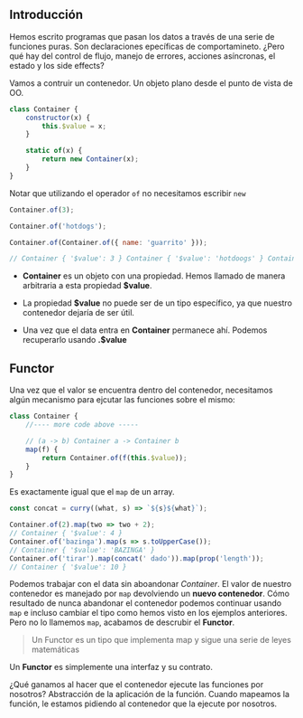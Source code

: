 ## Introducción

Hemos escrito programas que pasan los datos a través de una serie de funciones puras. Son declaraciones epecíficas de comportamineto. ¿Pero qué hay del control de flujo, manejo de errores, acciones asíncronas, el estado y los side effects?

Vamos a contruir un contenedor. Un objeto plano desde el punto de vista de OO.

```js
class Container {
    constructor(x) {
        this.$value = x;
    }

    static of(x) {
        return new Container(x);
    }
}
```

Notar que utilizando el operador `of` no necesitamos escribir `new`

```js
Container.of(3);

Container.of('hotdogs');

Container.of(Container.of({ name: 'guarrito' }));

// Container { '$value': 3 } Container { '$value': 'hotdoogs' } Container { '$value': Container { '$value': { name: 'guarrito' } } }
```

* __Container__ es un objeto con una propiedad. Hemos llamado de manera arbitraria a esta propiedad __$value__.

* La propiedad __$value__ no puede ser de un tipo específico, ya que nuestro contenedor dejaría de ser útil.

* Una vez que el data entra en __Container__  permanece ahí. Podemos recuperarlo usando __.$value__

## Functor

Una vez que el valor se encuentra dentro del contenedor, necesitamos algún mecanismo para ejcutar las funciones sobre el mismo:

```js
class Container {
    //---- more code above -----

    // (a -> b) Container a -> Container b
    map(f) {
        return Container.of(f(this.$value));
    }
}
```

Es exactamente igual que el `map` de un array.

```js
const concat = curry((what, s) => `${s}${what}`);

Container.of(2).map(two => two + 2);
// Container { '$value': 4 }
Container.of('bazinga').map(s => s.toUpperCase());
// Container { '$value': 'BAZINGA' }
Container.of('tirar').map(concat(' dado')).map(prop('length'));
// Container { '$value': 10 }
```

Podemos trabajar con el data sin aboandonar _Container_. El valor de nuestro contenedor es manejado por `map` devolviendo un __nuevo contenedor__. Cómo resultado de nunca abandonar el contenedor podemos continuar usando `map` e incluso cambiar el tipo como hemos visto en los ejemplos anteriores. Pero no lo llamemos `map`, acabamos de descrubir el __Functor__.

> Un Functor es un tipo que implementa map y sigue una serie de leyes matemáticas

Un __Functor__ es simplemente una interfaz y su contrato.

¿Qué ganamos al hacer que el contenedor ejecute las funciones por nosotros? Abstracción de la aplicación de la función. Cuando mapeamos la función, le estamos pidiendo al contenedor que la ejecute por nosotros.


